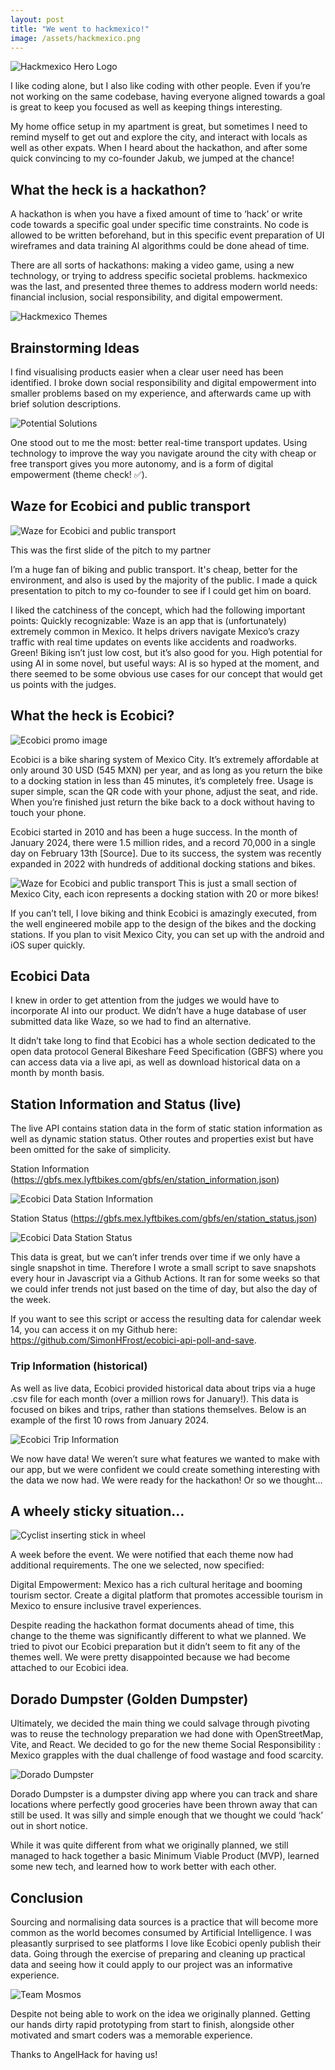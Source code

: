 ```yaml
---
layout: post
title: "We went to hackmexico!"
image: /assets/hackmexico.png
---
```


![Hackmexico Hero Logo](/assets/hackmexico/hackmexico.png)

I like coding alone, but I also like coding with other people. Even if you’re not working on the same codebase, having everyone aligned towards a goal is great to keep you focused as well as keeping things interesting.

My home office setup in my apartment is great, but sometimes I need to remind myself to get out and explore the city, and interact with locals as well as other expats. When I heard about the hackathon, and after some quick convincing to my co-founder Jakub, we jumped at the chance!

## What the heck is a hackathon?

A hackathon is when you have a fixed amount of time to ‘hack’ or write code towards a specific goal under specific time constraints. No code is allowed to be written beforehand, but in this specific event preparation of UI wireframes and data training AI algorithms could be done ahead of time.

There are all sorts of hackathons: making a video game, using a new technology, or trying to address specific societal problems. hackmexico was the last, and presented three themes to address modern world needs: financial inclusion, social responsibility, and digital empowerment.

![Hackmexico Themes](/assets/hackmexico/themes.png)

## Brainstorming Ideas

I find visualising products easier when a clear user need has been identified. I broke down social responsibility and digital empowerment into smaller problems based on my experience, and afterwards came up with brief solution descriptions.

![Potential Solutions](/assets/hackmexico/solutions.jpg)

One stood out to me the most: better real-time transport updates. Using technology to improve the way you navigate around the city with cheap or free transport gives you more autonomy, and is a form of digital empowerment (theme check! ✅).

## Waze for Ecobici and public transport

![Waze for Ecobici and public transport](/assets/hackmexico/waze.png)

This was the first slide of the pitch to my partner

I’m a huge fan of biking and public transport. It's cheap, better for the environment, and also is used by the majority of the public. I made a quick presentation to pitch to my co-founder to see if I could get him on board.

I liked the catchiness of the concept, which had the following important points:
Quickly recognizable: Waze is an app that is (unfortunately) extremely common in Mexico. It helps drivers navigate Mexico’s crazy traffic with real time updates on events like accidents and roadworks.
Green! Biking isn’t just low cost, but it’s also good for you.
High potential for using AI in some novel, but useful ways: AI is so hyped at the moment, and there seemed to be some obvious use cases for our concept that would get us points with the judges.

## What the heck is Ecobici?

![Ecobici promo image](/assets/hackmexico/ecobici.jpg)

Ecobici is a bike sharing system of Mexico City. It’s extremely affordable at only around 30 USD (545 MXN) per year, and as long as you return the bike to a docking station in less than 45 minutes, it’s completely free. Usage is super simple, scan the QR code with your phone, adjust the seat, and ride. When you’re finished just return the bike back to a dock without having to touch your phone.

Ecobici started in 2010 and has been a huge success. In the month of January 2024, there were 1.5 million rides, and a record 70,000 in a single day on February 13th [Source]. Due to its success, the system was recently expanded in 2022 with hundreds of additional docking stations and bikes.

![Waze for Ecobici and public transport](/assets/hackmexico/map.png)
This is just a small section of Mexico City, each icon represents a docking station with 20 or more bikes!

If you can’t tell, I love biking and think Ecobici is amazingly executed, from the well engineered mobile app to the design of the bikes and the docking stations. If you plan to visit Mexico City, you can set up with the android and iOS super quickly.

## Ecobici Data

I knew in order to get attention from the judges we would have to incorporate AI into our product. We didn’t have a huge database of user submitted data like Waze, so we had to find an alternative.

It didn’t take long to find that Ecobici has a whole section dedicated to the open data protocol General Bikeshare Feed Specification (GBFS) where you can access data via a live api, as well as download historical data on a month by month basis.

## Station Information and Status (live)

The live API contains station data in the form of static station information as well as dynamic station status. Other routes and properties exist but have been omitted for the sake of simplicity.

Station Information (https://gbfs.mex.lyftbikes.com/gbfs/en/station_information.json)

![Ecobici Data Station Information](/assets/hackmexico/station-information.png)

Station Status (https://gbfs.mex.lyftbikes.com/gbfs/en/station_status.json)

![Ecobici Data Station Status](/assets/hackmexico/station-status.png)

This data is great, but we can’t infer trends over time if we only have a single snapshot in time. Therefore I wrote a small script to save snapshots every hour in Javascript via a Github Actions. It ran for some weeks so that we could infer trends not just based on the time of day, but also the day of the week.

If you want to see this script or access the resulting data for calendar week 14, you can access it on my Github here: https://github.com/SimonHFrost/ecobici-api-poll-and-save.

### Trip Information (historical)

As well as live data, Ecobici provided historical data about trips via a huge .csv file for each month (over a million rows for January!). This data is focused on bikes and trips, rather than stations themselves. Below is an example of the first 10 rows from January 2024.

![Ecobici Trip Information](/assets/hackmexico/trip-information.png)

We now have data! We weren’t sure what features we wanted to make with our app, but we were confident we could create something interesting with the data we now had. We were ready for the hackathon! Or so we thought…

## A wheely sticky situation…

![Cyclist inserting stick in wheel](/assets/hackmexico/sticky.png)

A week before the event. We were notified that each theme now had additional requirements. The one we selected, now specified:

Digital Empowerment: Mexico has a rich cultural heritage and booming tourism sector. Create a digital platform that promotes accessible tourism in Mexico to ensure inclusive travel experiences.

Despite reading the hackathon format documents ahead of time, this change to the theme was significantly different to what we planned. We tried to pivot our Ecobici preparation but it didn’t seem to fit any of the themes well. We were pretty disappointed because we had become attached to our Ecobici idea.

## Dorado Dumpster (Golden Dumpster)

Ultimately, we decided the main thing we could salvage through pivoting was to reuse the technology preparation we had done with OpenStreetMap, Vite, and React. We decided to go for the new theme Social Responsibility : Mexico grapples with the dual challenge of food wastage and food scarcity.

![Dorado Dumpster](/assets/hackmexico/dorado-dumpster.png)

Dorado Dumpster is a dumpster diving app where you can track and share locations where perfectly good groceries have been thrown away that can still be used. It was silly and simple enough that we thought we could ‘hack’ out in short notice.

While it was quite different from what we originally planned, we still managed to hack together a basic Minimum Viable Product (MVP), learned some new tech, and learned how to work better with each other.

## Conclusion

Sourcing and normalising data sources is a practice that will become more common as the world becomes consumed by Artificial Intelligence. I was pleasantly surprised to see platforms I love like Ecobici openly publish their data. Going through the exercise of preparing and cleaning up practical data and seeing how it could apply to our project was an informative experience.

![Team Mosmos](/assets/hackmexico/team-mosmos.jpg)

Despite not being able to work on the idea we originally planned. Getting our hands dirty rapid prototyping from start to finish, alongside other motivated and smart coders was a memorable experience. 

Thanks to AngelHack for having us!